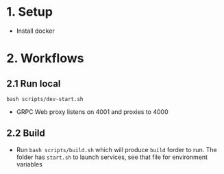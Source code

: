 # 1. Setup

- Install docker

# 2. Workflows

## 2.1 Run local

`bash scripts/dev-start.sh`

- GRPC Web proxy listens on 4001 and proxies to 4000

## 2.2 Build

- Run `bash scripts/build.sh` which will produce `build` forder to run. The folder has `start.sh` to launch services, see that file for environment variables

